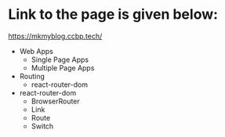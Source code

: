 # Link to the page is given below:
https://mkmyblog.ccbp.tech/

- Web Apps
  - Single Page Apps
  - Multiple Page Apps
- Routing
  - react-router-dom
- react-router-dom
  - BrowserRouter
  - Link
  - Route
  - Switch
